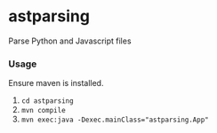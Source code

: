 # astparsing
Parse Python and Javascript files

### Usage
Ensure maven is installed.
1. `cd astparsing`
2. `mvn compile`
3. `mvn exec:java -Dexec.mainClass="astparsing.App"`
